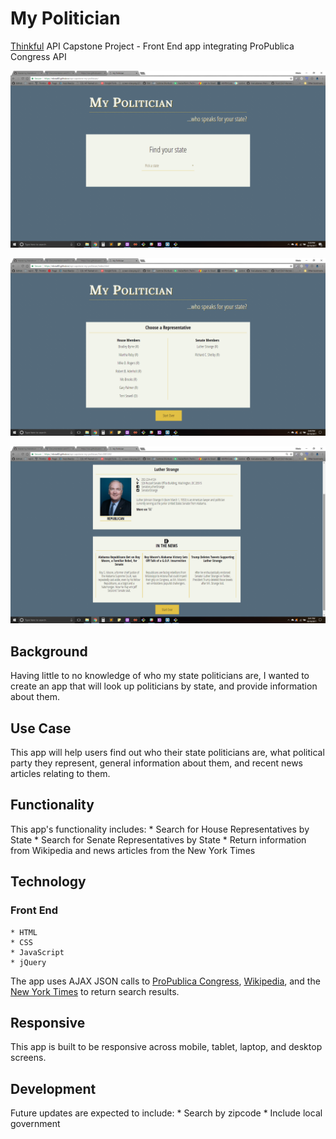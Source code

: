 # My Politician
<a href="https://www.thinkful.com">Thinkful</a> API Capstone Project - Front End app integrating ProPublica Congress API

![landing page](screenshots/my-pol-landing-page.png)

![list of state representatives page](screenshots/my-pol-rep-list.png)

![results page](screenshots/my-pol-results.png)

## Background
Having little to no knowledge of who my state politicians are, I wanted to create an app that will look up politicians by state, and provide information about them.

## Use Case
This app will help users find out who their state politicians are, what political party they represent, general information about them, and recent news articles relating to them.

## Functionality
This app's functionality includes:
    * Search for House Representatives by State
    * Search for Senate Representatives by State
    * Return information from Wikipedia and news articles from the New York Times

## Technology
### Front End
    * HTML
    * CSS
    * JavaScript
    * jQuery

The app uses AJAX JSON calls to <a href="https://projects.propublica.org/api-docs/congress-api/">ProPublica Congress</a>, <a href="https://www.mediawiki.org/wiki/API:Main_page">Wikipedia</a>, and the <a href="http://developer.nytimes.com/">New York Times</a> to return search results.

## Responsive
This app is built to be responsive across mobile, tablet, laptop, and desktop screens.

## Development
Future updates are expected to include:
    * Search by zipcode
    * Include local government
